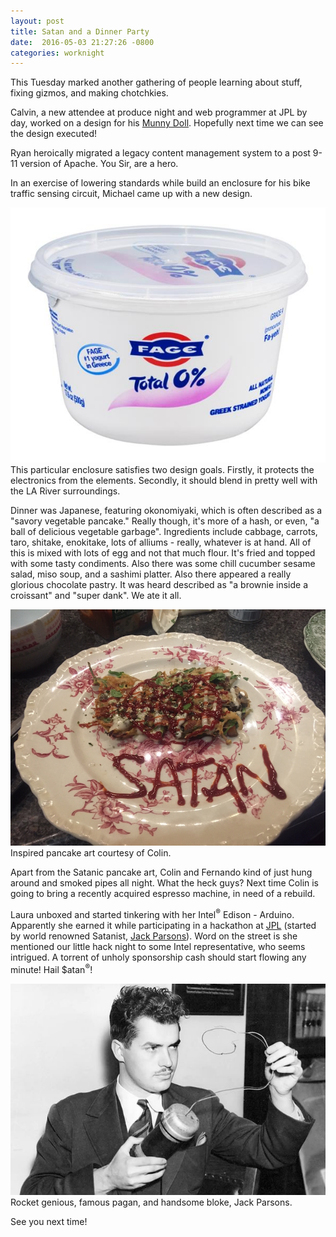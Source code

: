 ```yaml
---
layout: post
title: Satan and a Dinner Party
date:  2016-05-03 21:27:26 -0800
categories: worknight
---
```


This Tuesday marked another gathering of people learning about stuff,
fixing gizmos, and making chotchkies.

Calvin, a new attendee at produce night and web programmer at JPL by
day, worked on a design for his [Munny
Doll](http://sites.kidrobot.com/munnyworld/?p=gallery). Hopefully next
time we can see the design executed!

Ryan heroically migrated a legacy content management system to a post
9-11 version of Apache. You Sir, are a hero.

In an exercise of lowering standards while build an enclosure for his
bike traffic sensing circuit, Michael came up with a new design.

<div class='media-box'>
  <img src="/images/posts/2016-05-03/Yogurt Tub.jpeg" />
  <div class="caption">
    This particular enclosure satisfies two design goals. Firstly, it
    protects the electronics from the elements. Secondly, it should
    blend in pretty well with the LA River surroundings.
  </div>
</div>

Dinner was Japanese, featuring okonomiyaki, which is often described as
a "savory vegetable pancake." Really though, it's more of a hash, or
even, "a ball of delicious vegetable garbage". Ingredients include
cabbage, carrots, taro, shitake, enokitake, lots of alliums - really,
whatever is at hand. All of this is mixed with lots of egg and not that
much flour. It's fried and topped with some tasty condiments. Also there
was some chill cucumber sesame salad, miso soup, and a sashimi platter.
Also there appeared a really glorious chocolate pastry. It was heard
described as "a brownie inside a croissant" and "super dank".  We ate it
all.

<div class='media-box'>
  <img src="/images/posts/2016-05-03/Satan Loves Okonomiyaki.jpg" />
  <div class="caption">
    Inspired pancake art courtesy of Colin.
  </div>
</div>

Apart from the Satanic pancake art, Colin and Fernando kind of just hung
around and smoked pipes all night.  What the heck guys? Next time Colin
is going to bring a recently acquired espresso machine, in need of a
rebuild.

Laura unboxed and started tinkering with her Intel<sup>®</sup> Edison -
Arduino.  Apparently she earned it while participating in a hackathon at
[JPL](https://en.wikipedia.org/wiki/Jet_Propulsion_Laboratory) (started
by world renowned Satanist, [Jack
Parsons](https://en.wikipedia.org/wiki/Jack_Parsons_(rocket_engineer))).
Word on the street is she mentioned our little hack night to some Intel
representative, who seems intrigued. A torrent of unholy sponsorship
cash should start flowing any minute! Hail $atan<sup>®</sup>!

<div class='media-box'>
  <img src="/images/posts/2016-05-03/Jack Parsons.jpg" />
  <div class="caption">
    Rocket genious, famous pagan, and handsome bloke, Jack Parsons.
  </div>
</div>

See you next time!






